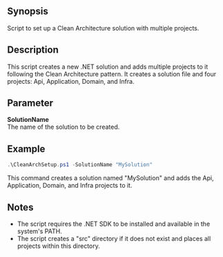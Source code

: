 ## Synopsis

Script to set up a Clean Architecture solution with multiple projects.

## Description

This script creates a new .NET solution and adds multiple projects to it following the Clean Architecture pattern. It creates a solution file and four projects: Api, Application, Domain, and Infra.

## Parameter

**SolutionName**  
The name of the solution to be created.

## Example

```powershell
.\CleanArchSetup.ps1 -SolutionName "MySolution"
```

This command creates a solution named "MySolution" and adds the Api, Application, Domain, and Infra projects to it.

## Notes

- The script requires the .NET SDK to be installed and available in the system's PATH.
- The script creates a "src" directory if it does not exist and places all projects within this directory.